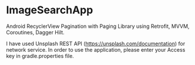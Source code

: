 # ImageSearchApp

Android RecyclerView Pagination with Paging Library using Retrofit, MVVM, Coroutines, Dagger Hilt.

I have used Unsplash REST API (https://unsplash.com/documentation) for network service. In order to use the application, please enter your Access key in gradle.properties file.
